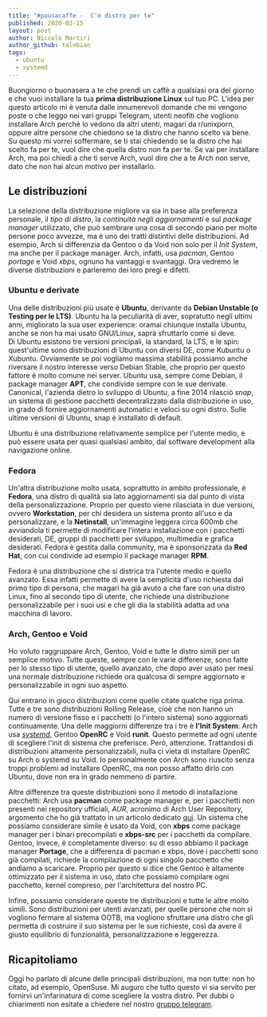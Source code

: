 ```yaml
---
title: "#pausacaffe -  C'è distro per te"
published: 2020-02-15
layout: post
author: Niccolò Martiri
author_github: talebian
tags:
  - ubuntu  
  - systemd
---
```

Buongiorno o buonasera a te che prendi un caffè a qualsiasi ora del giorno e che vuoi installare la tua **prima distribuzione Linux** sul tuo PC. L'idea per questo articolo mi è venuta dalle innumerevoli domande che mi vengono poste o che leggo nei vari gruppi Telegram, utenti neofiti che vogliono installare Arch perchè lo vedono da altri utenti, magari da r/unixporn, oppure altre persone che chiedono se la distro che hanno scelto va bene.<br>
Su questo mi vorrei soffermare, se ti stai chiedendo se la distro che hai scelto fa per te, vuol dire che quella distro non fa per te. Se vai per installare Arch, ma poi chiedi a che ti serve Arch, vuol dire che a te Arch non serve, dato che non hai alcun motivo per installarlo.

## Le distribuzioni

La selezione della distribuzione migliore va sia in base alla preferenza personale, il *tipo di distro*, la *continuità negli aggiornamenti* e sul *package manager* utilizzato, che può sembrare una cosa di secondo piano per molte persone poco avvezze, ma è uno dei tratti distintivi delle distribuzioni. Ad esempio, Arch si differenzia da Gentoo o da Void non solo per il *Init System*, ma anche per il package manager. Arch, infatti, usa *pacman*, Gentoo *portage* e Void *xbps*, ognuno ha vantaggi e svantaggi.
Ora vedremo le diverse distribuzioni e parleremo dei loro pregi e difetti.

### Ubuntu e derivate

Una delle distribuzioni più usate è **Ubuntu**, derivante da **Debian Unstable (o Testing per le LTS)**. Ubuntu ha la peculiarità di aver, sopratutto negli ultimi anni, migliorato la sua user experience: oramai chiunque installa Ubuntu, anche se non ha mai usato GNU/Linux, saprà sfruttarlo come si deve.<br>
Di Ubuntu esistono tre versioni principali, la standard, la LTS, e le spin: quest'ultime sono distribuzioni di Ubuntu con diversi DE, come Kubuntu o Xubuntu. Ovviamente se poi vogliamo massima stabilità possiamo anche riversare il nostro interesse verso Debian Stable, che proprio per questo fattore è molto comune nei server. Ubuntu usa, sempre come Debian, il package manager **APT**, che condivide sempre con le sue derivate.<br>
Canonical, l'azienda dietro lo sviluppo di Ubuntu, a fine 2014 rilasciò _snap_, un sistema di gestione pacchetti decentralizzato dalla distribuzione in uso, in grado di fornire aggiornamenti automatici e veloci su ogni distro. Sulle ultime versioni di Ubuntu, snap è installato di default.

Ubuntu è una distribuzione relativamente semplice per l'utente medio, e può essere usata per quasi qualsiasi ambito, dal software development alla navigazione online.

### Fedora

Un'altra distribuzione molto usata, soprattutto in ambito professionale, è **Fedora**, una distro di qualità sia lato aggiornamenti sia dal punto di vista della personalizzazione. Proprio per questo viene rilasciata in due versioni, ovvero **Workstation**, per chi desidera un sistema pronto all'uso e da personalizzare, e la **Netinstall**, un'immagine leggera circa 600mb che avviandola ti permette di modificare l'intera installazione con i pacchetti desiderati, DE, gruppi di pacchetti per sviluppo, multimedia e grafica desiderati. Fedora è gestita dalla community, ma è sponsorizzata da **Red Hat**, con cui condivide ad esempio il package manager **RPM**.

Fedora è una distribuzione che si districa tra l'utente medio e quello avanzato. Essa infatti permette di avere la semplicità d'uso richiesta dal primo tipo di persona, che magari ha già avuto a che fare con una distro Linux, fino al secondo tipo di utente, che richiede una distribuzione personalizzabile per i suoi usi e che gli dia la stabilità adatta ad una macchina di lavoro.

### Arch, Gentoo e Void

Ho voluto raggruppare Arch, Gentoo, Void e tutte le distro simili per un semplice motivo. Tutte queste, sempre con le varie differenze, sono fatte per lo stesso tipo di utente, quello avanzato, che dopo aver usato per mesi una normale distribuzione richiede ora qualcosa di sempre aggiornato e personalizzabile in ogni suo aspetto.<br>

Qui entrano in gioco distribuzioni come quelle citate qualche riga prima. Tutte e tre sono distribuzioni Rolling Release, cioè che non hanno un numero di versione fisso e i pacchetti (o l'intero sistema) sono aggiornati continuamente. Una delle maggiorni differenze tra i tre è **l'Init System**: Arch usa *<a href="https://linuxhub.it/articles/howto-introduzione-a-systemd">systemd</a>*, Gentoo **OpenRC** e Void **runit**. Questo permette ad ogni utente di scegliere l'init di sistema che preferisce. Però, attenzione. Trattandosi di distribuzioni altamente personalizzabili, nulla ci vieta di installare OpenRC su Arch o systemd su Void. Io personalmente con Arch sono riuscito senza troppi problemi ad installare OpenRC, ma non posso affatto dirlo con Ubuntu, dove non era in grado nemmeno di partire.<br>

Altre differenze tra queste distribuzioni sono il metodo di installazione pacchetti: Arch usa **pacman** come package manager e, per i pacchetti non presenti nei repository ufficiali, *AUR*, acronimo di Arch User Repository, argomento che ho già trattato in un articolo dedicato <a href="https://linuxhub.it/articles/howto-introduzione-alla-aur-e-aur-helper">qui</a>. Un sistema che possiamo considerare simile è usato da Void, con **xbps** come package manager per i binari precompilati e **xbps-src** per i pacchetti da compilare. Gentoo, invece, è completamente diverso: su di esso abbiamo il package manager **Portage**, che a differenza di pacman e xbps, dove i pacchetti sono già compilati, richiede la compilazione di ogni singolo pacchetto che andiamo a scaricare. Proprio per questo si dice che Gentoo è altamente ottimizzato per il sistema in uso, dato che possiamo compilare ogni pacchetto, kernel compreso, per l'architettura del nostro PC.

Infine, possiamo considerare queste tre distribuzioni e tutte le altre molto simili. Sono distribuzioni per utenti avanzati, per quelle persone che non si vogliono fermare al sistema OOTB, ma vogliono sfruttare una distro che gli permetta di costruire il suo sistema per le sue richieste, così da avere il giusto equilibrio di funzionalità, personalizzazione e leggerezza.

## Ricapitoliamo

Oggi ho parlato di alcune delle principali distribuzioni, ma non tutte: non ho citato, ad esempio, OpenSuse. Mi auguro che tutto questo vi sia servito per fornirvi un'infarinatura di come scegliere la vostra distro.
Per dubbi o chiarimenti non esitate a chiedere nel nostro <a href="https://t.me/linuxpeople">gruppo telegram</a>.